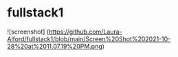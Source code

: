 # fullstack1
![screenshot] (https://github.com/Laura-Alford/fullstack1/blob/main/Screen%20Shot%202021-10-28%20at%2011.07.19%20PM.png)
